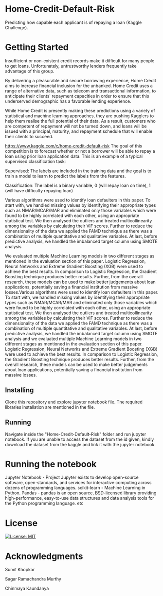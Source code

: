 # Home-Credit-Default-Risk
Predicting how capable each applicant is of repaying a loan (Kaggle Challenge).

# Getting Started
Insufficient or non-existent credit records make it difficult for many people to get loans. Unfortunately, untrustworthy lenders frequently take advantage of this group.

By delivering a pleasurable and secure borrowing experience, Home Credit aims to increase financial inclusion for the unbanked. Home Credit uses a range of alternative data, such as telecom and transactional information, to anticipate their clients' repayment capacities in order to ensure that this underserved demographic has a favorable lending experience.

While Home Credit is presently making these predictions using a variety of statistical and machine learning approaches, they are pushing Kagglers to help them realise the full potential of their data. As a result, customers who are competent of repayment will not be turned down, and loans will be issued with a principal, maturity, and repayment schedule that will enable their clients to succeed.

https://www.kaggle.com/c/home-credit-default-risk
The goal of this competition is to forecast whether or not a borrower will be able to repay a loan using prior loan application data. This is an example of a typical supervised classification task:

Supervised: The labels are included in the training data and the goal is to train a model to learn to predict the labels from the features.

Classification: The label is a binary variable, 0 (will repay loan on time), 1 (will have difficulty repaying loan)

Various algorithms were used to identify loan defaulters in
this paper. To start with, we handled missing values by identifying their appropriate types such as NMAR/MCAR/MAR and
eliminated only those variables which were found to be highly
correlated with each other, using an appropriate statistical test.
We then analysed the outliers and treated multicollinearity
among the variables by calculating their VIF scores. Further
to reduce the dimensionality of the data we applied the
FAMD technique as there was a combination of multiple
quantitative and qualitative variables. At last, before predictive
analysis, we handled the imbalanced target column using
SMOTE analysis

We evaluated multiple Machine Learning
models in two different stages as mentioned in the evaluation
section of this paper. Logistic Regression, Neural Networks
and Extreme Gradient Boosting (XGB) were used to achieve
the best results. In comparison to Logistic Regression, the
Gradient Boosting technique produces better results. Further,
from the overall research, these models can be used to make
better judgements about loan applications, potentially saving
a financial institution from massive losses.Various algorithms were used to identify loan defaulters in
this paper. To start with, we handled missing values by identifying their appropriate types such as NMAR/MCAR/MAR and
eliminated only those variables which were found to be highly
correlated with each other, using an appropriate statistical test.
We then analysed the outliers and treated multicollinearity
among the variables by calculating their VIF scores. Further
to reduce the dimensionality of the data we applied the
FAMD technique as there was a combination of multiple
quantitative and qualitative variables. At last, before predictive
analysis, we handled the imbalanced target column using
SMOTE analysis and we evaluated multiple Machine Learning
models in two different stages as mentioned in the evaluation
section of this paper. Logistic Regression, Neural Networks
and Extreme Gradient Boosting (XGB) were used to achieve
the best results. In comparison to Logistic Regression, the
Gradient Boosting technique produces better results. Further,
from the overall research, these models can be used to make
better judgements about loan applications, potentially saving
a financial institution from massive losses.

## Installing
Clone this repository and explore jupyter notebook file.
The required libraries installation are mentioned in the file.

## Running
Navigate inside the "Home-Credit-Default-Risk" folder and run jupyter notebook.
If you are unable to access the dataset from the id given, kindly download the dataset from the kaggle and link it with the jupyter notebook.

# Running the notebook
Jupyter Notebook - Project Jupyter exists to develop open-source software, open-standards, and services for interactive computing across dozens of programming languages.
scikit-learn - Machine Learning in Python.
Pandas - pandas is an open source, BSD-licensed library providing high-performance, easy-to-use data structures and data analysis tools for the Python programming language.
etc

# License
[![License: MIT](https://img.shields.io/badge/License-MIT-yellow.svg)](https://opensource.org/licenses/MIT)

# Acknowledgments
Sumit Khopkar

Sagar Ramachandra Murthy

Chinmaya Kaundanya